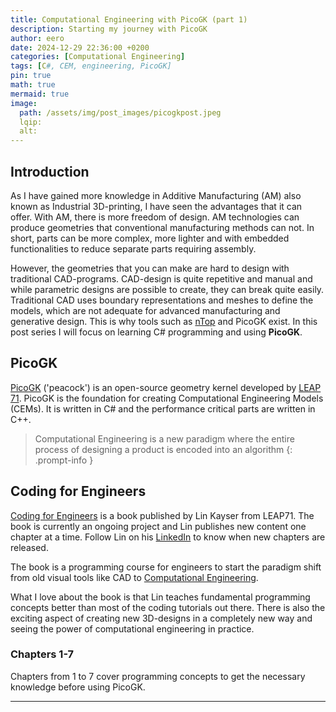 ```yaml
---
title: Computational Engineering with PicoGK (part 1)
description: Starting my journey with PicoGK
author: eero
date: 2024-12-29 22:36:00 +0200
categories: [Computational Engineering]
tags: [C#, CEM, engineering, PicoGK]
pin: true
math: true
mermaid: true
image:
  path: /assets/img/post_images/picogkpost.jpeg
  lqip: 
  alt: 
---
```


## Introduction
As I have gained more knowledge in Additive Manufacturing (AM) also known as Industrial 3D-printing, I have seen the advantages that it can offer. With AM, there is more freedom of design. AM technologies can produce geometries that conventional manufacturing methods can not. In short, parts can be more complex, more lighter and with embedded functionalities to reduce separate parts requiring assembly.

However, the geometries that you can make are hard to design with traditional CAD-programs. CAD-design is quite repetitive and manual and while parametric designs are possible to create, they can break quite easily. Traditional CAD uses boundary representations and meshes to define the models, which are not adequate for advanced manufacturing and generative design. This is why tools such as [nTop][ntop] and PicoGK exist. In this post series I will focus on learning C# programming and using **PicoGK**.

## PicoGK
[PicoGK][picogk-github] ('peacock') is an open-source geometry kernel developed by [LEAP 71][leap-71]. PicoGK is the foundation for creating Computational Engineering Models (CEMs). It is written in C# and the performance critical parts are written in C++.

>Computational Engineering is a new paradigm where the entire process of designing a product is encoded into an algorithm
{: .prompt-info }

## Coding for Engineers
[Coding for Engineers][coding-for-engineers] is a book published by Lin Kayser from LEAP71. The book is currently an ongoing project and Lin publishes new content one chapter at a time. Follow Lin on his [LinkedIn][linn-kayser-linkedin] to know when new chapters are released.

The book is a programming course for engineers to start the paradigm shift from old visual tools like CAD to [Computational Engineering][computational-engineering].

What I love about the book is that Lin teaches fundamental programming concepts better than most of the coding tutorials out there. There is also the exciting aspect of creating new 3D-designs in a completely new way and seeing the power of computational engineering in practice.


### Chapters 1-7
Chapters from 1 to 7 cover programming concepts to get the necessary knowledge before using PicoGK.




------------
[picogk-github]: https://github.com/leap71/PicoGK/tree/main
[coding-for-engineers]: https://picogk.org/coding-for-engineers/TOC.html
[linn-kayser-linkedin]: https://www.linkedin.com/in/linkayser/recent-activity/all/
[leap-71]: https://leap71.com/
[computational-engineering]: https://leap71.com/computationalengineering/
[ntop]: https://www.ntop.com/
[picogk]: https://picogk.org/
